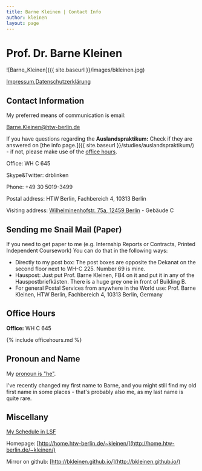 ```yaml
---
title: Barne Kleinen | Contact Info
author: kleinen
layout: page
---
```


# Prof. Dr. Barne Kleinen

<span class = "float-right">
![Barne_Kleinen]({{ site.baseurl }}/images/bkleinen.jpg)
</span>

<p><a href="{{ site.baseurl }}/contact/impressum">Impressum</a>,<a href="{{ site.baseurl }}/contact/datenschutzerklaerung">Datenschutzerklärung</a>
</p>

## Contact Information

My preferred means of communication is email:

Barne.Kleinen@htw-berlin.de

If you have questions regarding the **Auslandspraktikum:**
Check if they are answered on [the info page.]({{ site.baseurl }}/studies/auslandspraktikum/) - if
not, please make use of the [office hours](#office-hours).

Office: WH C 645

Skype&Twitter: drblinken

Phone: +49 30 5019-3499

Postal address:
HTW Berlin, Fachbereich 4, 10313 Berlin

Visiting address:
[Wilhelminenhofstr. 75a, 12459 Berlin](https://www.htw-berlin.de/campus/campus-wilhelminenhof/) - Gebäude C

## Sending me Snail Mail (Paper)

If you need to get paper to me (e.g. Internship Reports or Contracts, Printed Independent Coursework)
You can do that in the following ways:

* Directly to my post box: The post boxes are opposite the Dekanat on the second floor next to WH-C 225. Number 69 is mine.
* Hauspost: Just put Prof. Barne Kleinen, FB4 on it and put it in any of the Hauspostbriefkästen. There is a huge grey one in front of Building B.
* For general Postal Services from anywhere in the World use: Prof. Barne Kleinen, HTW Berlin, Fachbereich 4, 10313 Berlin, Germany

## Office Hours
**Office:** WH C 645

  {% include officehours.md %}


## Pronoun and Name

My [pronoun is \"he\"](http://pronoun.is/he).

I've recently changed my first name to Barne, and you might still
find my old first name in some places - that's probably also me, as my last name is quite rare.

## Miscellany

[My Schedule in LSF](https://lsf.htw-berlin.de/qisserver/rds?state=wplan&act=DDozent&pool=DDozent&show=plan&P.vx=kurz&personal.pid=3545)

Homepage: [http://home.htw-berlin.de/~kleinen/](http://home.htw-berlin.de/~kleinen/)

Mirror on github: [http://bkleinen.github.io/](http://bkleinen.github.io/)

